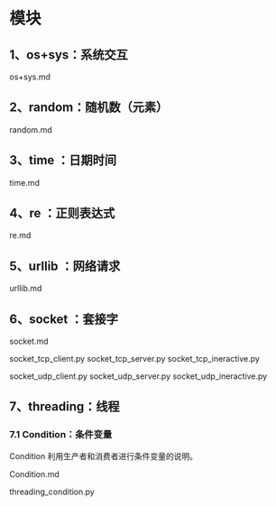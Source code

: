 # 模块

## 1、os+sys：系统交互

os+sys.md

## 2、random：随机数（元素）

random.md

## 3、time ：日期时间

time.md

## 4、re ：正则表达式

re.md

## 5、urllib ：网络请求

urllib.md

## 6、socket ：套接字

socket.md           

socket_tcp_client.py            socket_tcp_server.py            socket_tcp_ineractive.py

socket_udp_client.py            socket_udp_server.py            socket_udp_ineractive.py

## 7、threading：线程

### 7.1 Condition：条件变量

Condition 利用生产者和消费者进行条件变量的说明。 

Condition.md

threading_condition.py




